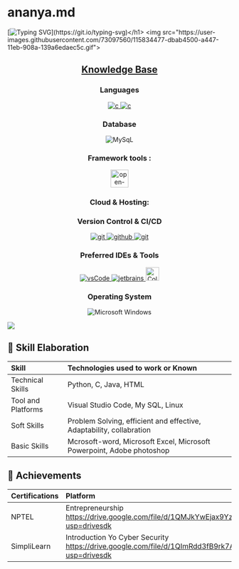 # ananya.md
[![Typing SVG](https://readme-typing-svg.herokuapp.com?font=Architects+Daughter&color=7AF79A&size=30&lines=It's+Ananya!;I'm+a+BCA+Student;a+passion+for+technology,)](https://git.io/typing-svg)</h1> 
 <img src="https://user-images.githubusercontent.com/73097560/115834477-dbab4500-a447-11eb-908a-139a6edaec5c.gif">
 
 <h2 align="center"><u><b>Knowledge Base</b></u></h2>
 
 <h3 align="center">Languages</h3>
<p align="center">
  <a href="https://https://www.python.org//" target="_blank"> 
    <img src="https://img.shields.io/badge/Python-3776AB?style=for-the-badge&logo=python&logoColor=white"
      alt="c"/>
  </a>
<a href="https://https://www.C.org//" target="_blank"> 
    <img src="https://img.shields.io/badge/C-3776AB?style=for-the-badge&logo=C&logoColor=white"
      alt="c"/>
  </a>




  </a>
  <!--   <a href="https://www.w3.org/html/" target="_blank"> 
    <img src="https://img.shields.io/badge/html-E34F26.svg?style=for-the-badge&logo=html5&logoColor=white"
      alt="html5"/> 
  </a>
  <a href="https://www.w3schools.com/css/" target="_blank">
    <img src="https://img.shields.io/badge/css-1572B6.svg?style=for-the-badge&logo=css3&logoColor=white"
      alt="css3"/> -->
</p>
  
  <h3 align="center">Database</h3>
<p align="center">
  
  <a target="_blank"> 
    <img src="https://img.shields.io/badge/MySQL-00000F?style=for-the-badge&logo=mysql&logoColor=white"
      alt="MySqL"/>
  </a>
</a>

</p>

<h3 align="center">Framework tools :</h3>
<p align="center"> 
  
  
  <a href="https://opencv.org/" target="_blank"> 
    <img src="https://www.vectorlogo.zone/logos/opencv/opencv-icon.svg" alt="open-cv" width="40" height="40">
  </a>
  
</p>

<h3 align="center">Cloud & Hosting:</h3>
<p align="center">
  
   </a>
</p>

<h3 align="center">Version Control & CI/CD</h3>
<p align="center">
  <a href="https://git-scm.com/" target="_blank">
    <img src="https://img.shields.io/badge/git-F05032.svg?style=for-the-badge&logo=git&logoColor=white"
      alt="git"/>
  </a>
  <a href="https://github.com/ELanza-48" target="_blank">
    <img src="https://img.shields.io/badge/github-181717.svg?style=for-the-badge&logo=github&logoColor=white" alt="github" />
  </a>
  <a href="https://gitlab.com/Elanza-48" target="_blank">
    <img src="https://img.shields.io/badge/gitlab-181717.svg?style=for-the-badge&logo=gitlab&logoColor=white"
      alt="git"/>
  </a>
  
</p>

<h3 align="center">Preferred IDEs  & Tools</h3>
<p align="center"> 
 
  <a href="https://code.visualstudio.com/" target="_blank">
    <img src="https://img.shields.io/badge/vscode-007ACC.svg?style=for-the-badge&logo=visualstudiocode&logoColor=white" alt="vsCode"/> 
  </a>
  <a href="https://www.jetbrains.com/" target="_blank">
    <img src="https://img.shields.io/badge/jetbrains%20IDE-000000.svg?style=for-the-badge&logo=jetbrains&logoColor=white" alt="jetbrains" />
  </a>
  <a href="https://colab.research.google.com/" target="_blank"> 
    <img src="https://img.shields.io/badge/Colab-00b56a.svg?logo=google-colab&logoColor=white" height="30" alt="Colab"/>
  </a>
  
</p>
<h3 align="center">Operating System</h3>
<p align="center"> 
 
  <a  target="_blank">
    <img src="https://img.shields.io/badge/Windows-0078D6?style=for-the-badge&logo=windows&logoColor=white" alt="Microsoft Windows"/> 
  </a>
  
  </a>

</p>
<img src="https://user-images.githubusercontent.com/73097560/115834477-dbab4500-a447-11eb-908a-139a6edaec5c.gif">

## :notebook_with_decorative_cover: Skill Elaboration

| Skill | Technologies used to work or Known | 
|:--|:------------|
| Technical Skills |  Python, C, Java, HTML |
|Tool and Platforms |  Visual Studio Code, My SQL, Linux  |
| Soft Skills |  Problem Solving,  efficient and effective,  Adaptability,  collabration  |
| Basic Skills |  Mcrosoft-word, Microsoft Excel, Microsoft Powerpoint, Adobe photoshop   |

## :notebook_with_decorative_cover: Achievements

| Certifications |   Platform                | 
|:--|:------------|
|  NPTEL   |  Entrepreneurship  https://drive.google.com/file/d/1QMJkYwEjax9YzG8r2agLIaiLJYGkFnWw/view?usp=drivesdk   |
|  SimpliLearn  |  Introduction Yo Cyber Security  https://drive.google.com/file/d/1QImRdd3fB9rk7AIYHCSogOtiM1s6lzYE/view?usp=drivesdk  |
